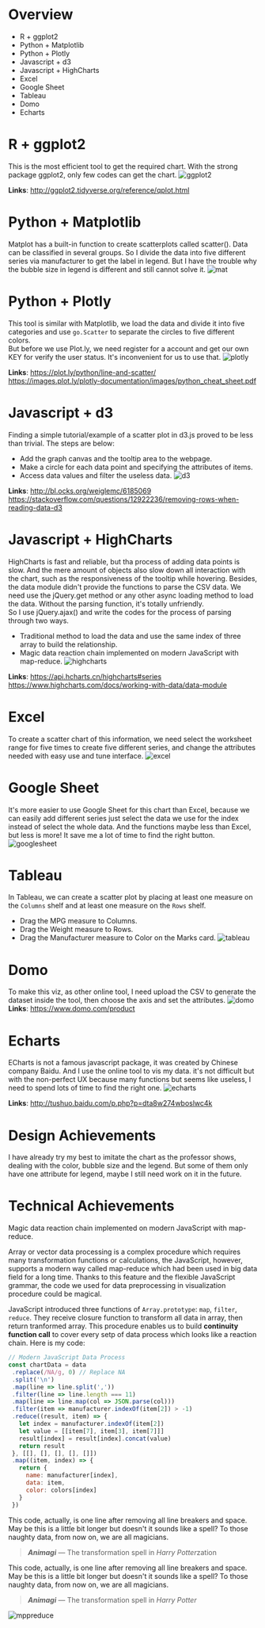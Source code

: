 # Overview
- R + ggplot2
- Python + Matplotlib
- Python + Plotly
- Javascript + d3
- Javascript + HighCharts
- Excel
- Google Sheet
- Tableau
- Domo
- Echarts

# R + ggplot2
This is the most efficient tool to get the required chart. With the strong package ggplot2, only few codes can 
get the chart.
![ggplot2](img/ggplot.jpg)

**Links**: http://ggplot2.tidyverse.org/reference/qplot.html

# Python + Matplotlib
Matplot has a built-in function to create scatterplots called scatter(). Data can be classified in several groups.
So I divide the data into five different series via manufacturer to get the label in legend. But I have the trouble
why the bubble size in legend is different and still cannot solve it.
![mat](img/matplotlib.png)

# Python + Plotly
This tool is similar with Matplotlib, we load the data and divide it into five categories and use `go.Scatter` to
separate the circles to five different colors.  
But before we use Plot.ly, we need register for a account and get our own KEY for verify the user status. It's inconvenient
for us to use that.
![plotly](img/plotly.png)

**Links**: https://plot.ly/python/line-and-scatter/  
https://images.plot.ly/plotly-documentation/images/python_cheat_sheet.pdf

# Javascript + d3
Finding a simple tutorial/example of a scatter plot in d3.js proved to be less than trivial. The steps are below:  
- Add the graph canvas and the tooltip area to the webpage.
- Make a circle for each data point and specifying the attributes of items.
- Access data values and filter the useless data.
![d3](img/d3js.png)

**Links**: http://bl.ocks.org/weiglemc/6185069  
https://stackoverflow.com/questions/12922236/removing-rows-when-reading-data-d3

# Javascript + HighCharts
HighCharts is fast and reliable, but tha process of adding data points is slow. And the mere amount of objects also
slow down all interaction with the chart, such as the responsiveness of the tooltip while hovering. Besides, the data module didn't provide the functions to parse the CSV data. We need use the jQuery.get method or any
other async loading method to load the data. Without the parsing function, it's totally unfriendly.  
So I use jQuery.ajax() and write the codes for the process of parsing through
two ways.
- Traditional method to load the data and use the same index of three array to build the relationship.
- Magic data reaction chain implemented on modern JavaScript with map-reduce.
![highcharts](img/highcharts.png)

**Links**: https://api.hcharts.cn/highcharts#series<scatter>  
https://www.highcharts.com/docs/working-with-data/data-module

# Excel
To create a scatter chart of this information, we need select the worksheet range for five times to create five different
series, and change the attributes needed with easy use and tune interface.
![excel](img/excel.png)


# Google Sheet
It's more easier to use Google Sheet for this chart than Excel, because we can easily add different series just select
the data we use for the index instead of select the whole data. And the functions maybe less than Excel, but less is more! 
It save me a lot of time to find the right button.
![googlesheet](img/googlesheet.png)

# Tableau
In Tableau, we can create a scatter plot by placing at least one measure on the `Columns` shelf and at least one measure on the `Rows` shelf. 
- Drag the MPG measure to Columns.
- Drag the Weight measure to Rows.
- Drag the Manufacturer measure to Color on the Marks card.
![tableau](img/tableau.png)

# Domo
To make this viz, as other online tool, I need upload the CSV to generate the dataset inside the tool, then choose the axis and set the attributes. 
![domo](img/domo.png)
**Links**: https://www.domo.com/product

# Echarts
ECharts is not a famous javascript package, it was created by Chinese company Baidu. And I use the online tool to vis my data.
it's not difficult but with the non-perfect UX because many functions but seems like useless, I need to spend lots of time
to find the right one.
![echarts](img/ECharts.png)

**Links**: http://tushuo.baidu.com/p.php?p=dta8w274wboslwc4k

# Design Achievements
I have already try my best to imitate the chart as the professor shows, dealing with the color, bubble size and the legend. But some of
them only have one attribute for legend, maybe I still need work on it in the future.

# Technical Achievements
Magic data reaction chain implemented on modern JavaScript with map-reduce. 

Array or vector data processing is a complex procedure which requires many transformation functions or calculations, the JavaScript, however, supports a modern way called map-reduce which had been used in big data field for a long time. Thanks to this feature and the flexible JavaScript grammar, the code we used for data preprocessing in visualization procedure could be magical. 

JavaScript introduced three functions of `Array.prototype`: `map`, `filter`, `reduce`. They receive closure function to transform all data in array, then return tranformed array. This procedure enables us to build **continuity function call** to cover every setp of data process which looks like a reaction chain. Here is my code:

```javascript
// Modern JavaScript Data Process
const chartData = data
 .replace(/NA/g, 0) // Replace NA
 .split('\n')
 .map(line => line.split(','))
 .filter(line => line.length === 11)
 .map(line => line.map(col => JSON.parse(col)))
 .filter(item => manufacturer.indexOf(item[2]) > -1)
 .reduce((result, item) => {
   let index = manufacturer.indexOf(item[2])
   let value = [[item[7], item[3], item[7]]]
   result[index] = result[index].concat(value)
   return result
 }, [[], [], [], [], []])
 .map((item, index) => {
   return {
     name: manufacturer[index],
     data: item,
     color: colors[index]
   }
 })
```

This code, actually, is one line after removing all line breakers and space. May be this is a little bit longer but doesn't it sounds like a spell? To those naughty data, from now on, we are all magicians.

> ***Animagi*** — The transformation spell in *Harry Potter*zation

This code, actually, is one line after removing all line breakers and space. May be this is a little bit longer but doesn't it sounds like a spell? To those naughty data, from now on, we are all magicians.

> ***Animagi*** — The transformation spell in *Harry Potter*

![mppreduce](img/mapreduce.jpeg)

